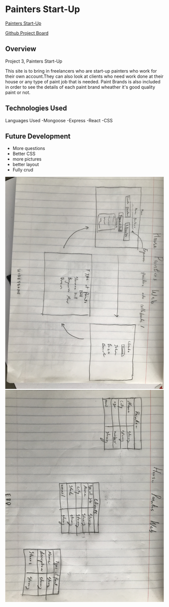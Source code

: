 # Painters Start-Up


[Painters Start-Up](https://el-don-elver.herokuapp.com/painters)


[Github Project Board](https://git.generalassemb.ly/drodriguez28/project-3.git)



## Overview

Project 3, Painters Start-Up

This site is to bring in freelancers who are start-up painters who work for their own account.They can also look at clients who need work done at their house or any type of paint job that is needed. Paint Brands is also included in order to see the details of each paint brand wheather it's good quality paint or not.


## Technologies Used
Languages Used
 -Mongoose 
 -Express 
 -React
 -CSS

 ## Future Development 

 - More questions 
- Better CSS 
- more pictures 
- better layout
- Fully crud

![wire](/wireframe.jpg)
![erd](/erd.jpg)

